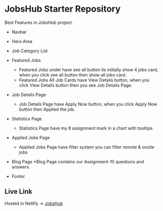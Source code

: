 # JobsHub Starter Repository
Best Features in JobsHub project.

* Navbar
* Hero Area
* Job Category List
* Featured Jobs
    * Featured Jobs under have see all button its initially show 4 jobs card, when you click see all button then show all jobs card.
    * Featured Jobs All Job Cards have View Details button, when you click View Details button then you see Job Details Page.

* Job Details Page
    * Job Details Page have Apply Now button, when you click Apply Now button then Applied the job.

* Statistics Page
    * Statistics Page have my 8 assignment mark in a chart with tooltips.

* Applied Jobs Page
    * Applied Jobs Page have filter system you can filter remote & onsite jobs

* Blog Page
    *Blog Page contains our Assignment-10 questions and answers.
* Footer

## Live Link
Hosted in Netlify -> [JobsHub](https://iridescent-sfogliatella-7db614.netlify.app/)